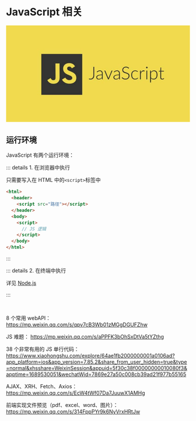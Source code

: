 # JavaScript 相关

![](/images/javascript.webp)

## 运行环境

JavaScript 有两个运行环境：

::: details 1. 在浏览器中执行

只需要写入在 HTML 中的`<script>`标签中

```html
<html>
  <header>
    <script src="路径"></script>
  </header>
  <body>
    <script>
      // JS 逻辑
    </script>
  </body>
</html>
```

:::

::: details 2. 在终端中执行

详见 [Node.js](../../web-back-end/node-js/index.md#安装)

:::

<br/>

8 个常用 webAPI：
https://mp.weixin.qq.com/s/qpv7cB3Wb01zMGgDGUFZhw

JS 难题：
https://mp.weixin.qq.com/s/aPPFK3bOhSxDtVa5tYZthg

38 个非常有用的 JS 单行代码：
https://www.xiaohongshu.com/explore/64ae1fb2000000001a0106ad?app_platform=ios&app_version=7.85.2&share_from_user_hidden=true&type=normal&xhsshare=WeixinSession&appuid=5f30c38f00000000010080f3&apptime=1689530051&wechatWid=7869e27a50c008cb39ad21f977b55165

AJAX、XRH、Fetch、Axios：https://mp.weixin.qq.com/s/EcW4tWf07Da7JuuwX1AMHg

前端实现文件预览（pdf、excel、word、图片）：https://mp.weixin.qq.com/s/314FppPYr9k6NyVrxHRtJw
